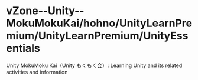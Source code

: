 # vZone--Unity--MokuMokuKai/hohno/UnityLearnPremium/UnityLearnPremium/UnityEssentials

Unity MokuMoku Kai（Unity もくもく会）: Learning Unity and its related activities and information
